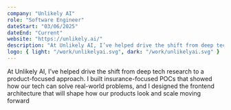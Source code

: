```yaml
---
company: "Unlikely AI"
role: "Software Engineer"
dateStart: "03/06/2025"
dateEnd: "Current"
website: "https://unlikely.ai/"
description: "At Unlikely AI, I’ve helped drive the shift from deep tech research to a product-focused approach. I built insurance-focused POCs that showed how our tech can solve real-world problems, and I designed the frontend architecture that will shape how our products look and scale moving forward"
logo: { light: "/work/unlikelyai.svg", dark: "/work/unlikelyai.svg" }
---
```


At Unlikely AI, I’ve helped drive the shift from deep tech research to a product-focused approach. I built insurance-focused POCs that showed how our tech can solve real-world problems, and I designed the frontend architecture that will shape how our products look and scale moving forward
